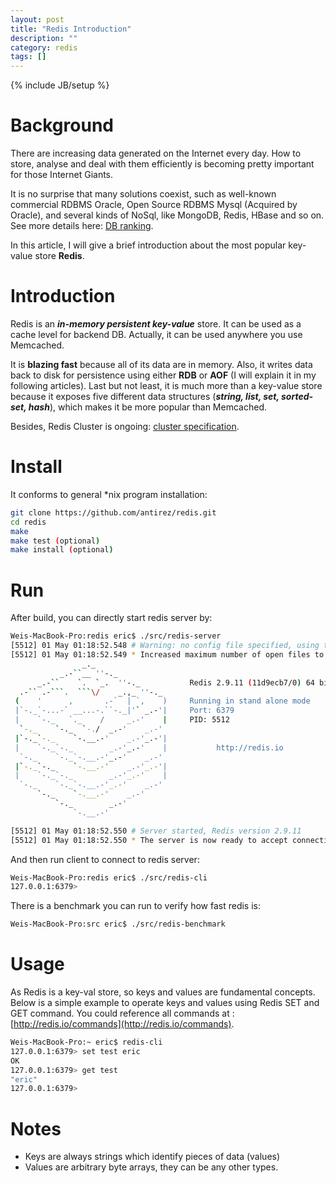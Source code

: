 ```yaml
---
layout: post
title: "Redis Introduction"
description: ""
category: redis
tags: []
---
```

{% include JB/setup %}

# Background
There are increasing data generated on the Internet every day. How to store, analyse and deal with them efficiently is becoming pretty important for those Internet Giants.

It is no surprise that many solutions coexist, such as well-known commercial RDBMS Oracle, Open Source RDBMS Mysql (Acquired by Oracle), and several kinds of NoSql, like MongoDB, Redis, HBase and so on. See more details here: [DB ranking](http://db-engines.com/en/ranking).

In this article, I will give a brief introduction about the most popular key-value store **Redis**.

# Introduction
Redis is an ***in-memory persistent key-value*** store. It can be used as a cache level for backend DB. Actually, it can be used anywhere you use Memcached.

It is **blazing fast** because all of its data  are in memory. Also, it writes data back to disk for persistence using either **RDB** or **AOF** (I will explain it in my following articles). Last but not least, it is much more than a key-value store because it exposes five different data structures (***string, list, set, sorted-set, hash***), which makes it be more popular than Memcached.

Besides, Redis Cluster is ongoing: [cluster specification](http://redis.io/topics/cluster-spec). 

# Install
It conforms to general *nix program installation:

```bash
git clone https://github.com/antirez/redis.git
cd redis
make
make test (optional)
make install (optional)
```


# Run
After build, you can directly start redis server by:

```bash
Weis-MacBook-Pro:redis eric$ ./src/redis-server
[5512] 01 May 01:18:52.548 # Warning: no config file specified, using the default config. In order to specify a config file use ./src/redis-server /path/to/redis.conf
[5512] 01 May 01:18:52.549 * Increased maximum number of open files to 10032 (it was originally set to 256).
                _._
           _.-``__ ''-._
      _.-``    `.  `_.  ''-._           Redis 2.9.11 (11d9ecb7/0) 64 bit
  .-`` .-```.  ```\/    _.,_ ''-._
 (    '      ,       .-`  | `,    )     Running in stand alone mode
 |`-._`-...-` __...-.``-._|'` _.-'|     Port: 6379
 |    `-._   `._    /     _.-'    |     PID: 5512
  `-._    `-._  `-./  _.-'    _.-'
 |`-._`-._    `-.__.-'    _.-'_.-'|
 |    `-._`-._        _.-'_.-'    |           http://redis.io
  `-._    `-._`-.__.-'_.-'    _.-'
 |`-._`-._    `-.__.-'    _.-'_.-'|
 |    `-._`-._        _.-'_.-'    |
  `-._    `-._`-.__.-'_.-'    _.-'
      `-._    `-.__.-'    _.-'
          `-._        _.-'
              `-.__.-'

[5512] 01 May 01:18:52.550 # Server started, Redis version 2.9.11
[5512] 01 May 01:18:52.550 * The server is now ready to accept connections on port 6379
```

And then run client to connect to redis server:

```bash
Weis-MacBook-Pro:redis eric$ ./src/redis-cli
127.0.0.1:6379>
```

There is a benchmark you can run to verify how fast redis is:

```bash
Weis-MacBook-Pro:src eric$ ./src/redis-benchmark
```

# Usage
As Redis is a key-val store, so keys and values are fundamental concepts. Below is a simple example to operate keys and values using Redis SET and GET command. You could reference all commands at : [http://redis.io/commands](http://redis.io/commands).

```bash
Weis-MacBook-Pro:~ eric$ redis-cli
127.0.0.1:6379> set test eric
OK
127.0.0.1:6379> get test
"eric"
127.0.0.1:6379>
```

# Notes
* Keys are always strings which identify pieces of data (values)
* Values are arbitrary byte arrays, they can be any other types.

